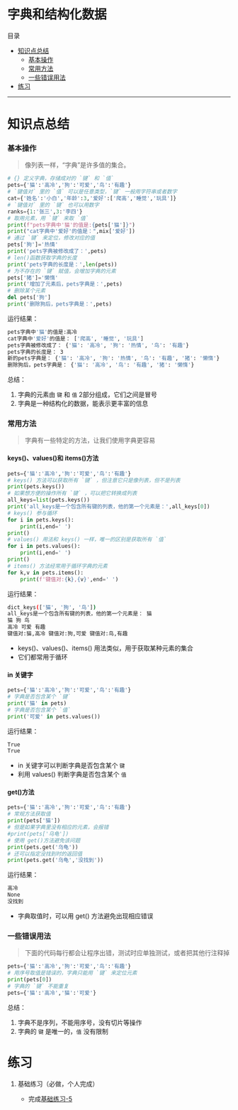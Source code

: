 # 字典和结构化数据
目录
- [知识点总结](#知识点总结)
    - [基本操作](#基本操作)
    - [常用方法](#常用方法)
    - [一些错误用法](#一些错误用法)
- [练习](#练习)
---
# 知识点总结

### 基本操作
> 像列表一样，“字典”是许多值的集合。

```python
# {} 定义字典，存储成对的 `键` 和 `值`
pets={'猫':'高冷','狗':'可爱','鸟':'有趣'}
# `键值对` 里的 `值` 可以是任意类型，`键` 一般用字符串或者数字
cat={'姓名':'小白','年龄':3,'爱好':['爬高','睡觉','玩具']}
# `键值对` 里的 `键` 也可以用数字
ranks={1:'张三',3:'李四'}
# 取用元素，用 `键` 来取 `值`
print(f"pets字典中'猫'的值是:{pets['猫']}")
print("cat字典中'爱好'的值是：",mix['爱好'])
# 通过 `键` 来定位，修改对应的值
pets['狗']='热情'
print('pets字典被修改成了：',pets)
# len()函数获取字典的长度
print('pets字典的长度是：',len(pets))
# 为不存在的 `键` 赋值，会增加字典的元素
pets['猪']='懒惰'
print('增加了元素后，pets字典是：',pets)
# 删除某个元素
del pets['狗']
print('删除狗后，pets字典是：',pets)
```
运行结果：
```sh
pets字典中'猫'的值是:高冷
cat字典中'爱好'的值是： ['爬高', '睡觉', '玩具']
pets字典被修改成了： {'猫': '高冷', '狗': '热情', '鸟': '有趣'}
pets字典的长度是： 3
新的pets字典是： {'猫': '高冷', '狗': '热情', '鸟': '有趣', '猪': '懒惰'}
删除狗后，pets字典是： {'猫': '高冷', '鸟': '有趣', '猪': '懒惰'}
```
总结：
1. 字典的元素由 `键` 和 `值` 2部分组成，它们之间是冒号
2. 字典是一种结构化的数据，能表示更丰富的信息


### 常用方法
> 字典有一些特定的方法，让我们使用字典更容易

#### keys()、values()和 items()方法
```python
pets={'猫':'高冷','狗':'可爱','鸟':'有趣'}
# keys() 方法可以获取所有 `键` ，但注意它只是像列表，但不是列表
print(pets.keys())
# 如果想方便的操作所有 `键` ，可以把它转换成列表
all_keys=list(pets.keys())
print('all_keys是一个包含所有键的列表，他的第一个元素是：',all_keys[0])
# keys() 参与循环
for i in pets.keys():
    print(i,end=' ')
print()
# values() 用法和 keys() 一样，唯一的区别是获取所有 `值`
for i in pets.values():
    print(i,end=' ')
print()
# items() 方法经常用于循环字典的元素
for k,v in pets.items():
    print(f'键值对:{k},{v}',end=' ')
```
运行结果：
```sh
dict_keys(['猫', '狗', '鸟'])
all_keys是一个包含所有键的列表，他的第一个元素是： 猫
猫 狗 鸟 
高冷 可爱 有趣 
键值对:猫,高冷 键值对:狗,可爱 键值对:鸟,有趣 
```
- keys()、values()、items() 用法类似，用于获取某种元素的集合
- 它们都常用于循环

#### in 关键字
```python
pets={'猫':'高冷','狗':'可爱','鸟':'有趣'}
# 字典是否包含某个 `键` 
print('猫' in pets)
# 字典是否包含某个 `值` 
print('可爱' in pets.values())
```
运行结果：
```sh
True
True
```
- in 关键字可以判断字典是否包含某个 `键`
- 利用 values() 判断字典是否包含某个 `值`

#### get()方法
```python
pets={'猫':'高冷','狗':'可爱','鸟':'有趣'}
# 常规方法获取值 
print(pets['猫'])
# 但是如果字典里没有相应的元素，会报错 
#print(pets['乌龟'])
# 使用 get()方法避免该问题
print(pets.get('乌龟'))
# 还可以指定没找到时的返回值
print(pets.get('乌龟','没找到'))
```
运行结果：
```sh
高冷
None
没找到
```
- 字典取值时，可以用 get() 方法避免出现相应错误

### 一些错误用法
> 下面的代码每行都会让程序出错，测试时应单独测试，或者把其他行注释掉
```python
pets={'猫':'高冷','狗':'可爱','鸟':'有趣'}
# 用序号取值是错误的，字典只能用 `键` 来定位元素
print(pets[0])
# 字典的 `键` 不能重复
pets={'猫':'高冷','猫':'可爱'}
```
总结：
1. 字典不是序列，不能用序号，没有切片等操作
2. 字典的 `键` 是唯一的，`值` 没有限制

# 练习
1. 基础练习（必做，个人完成）

    - 完成[基础练习-5](/python/lab/lab-5.md)

